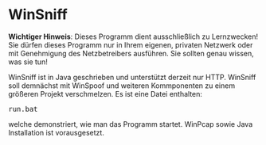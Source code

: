 <h1>WinSniff</h1>
<b>Wichtiger Hinweis</b>: Dieses Programm dient ausschließlich zu Lernzwecken! Sie dürfen dieses Programm nur in Ihrem eigenen, privaten Netzwerk oder mit Genehmigung des Netzbetreibers ausführen. Sie sollten genau wissen, was sie tun!

WinSniff ist in Java geschrieben und unterstützt derzeit nur HTTP. 
WinSniff soll demnächst mit WinSpoof und weiteren Kommponenten zu einem größeren Projekt verschmelzen. 
Es ist eine Datei enthalten:

<pre>
run.bat
</pre>

welche demonstriert, wie man das Programm startet. WinPcap sowie Java Installation ist vorausgesetzt.
